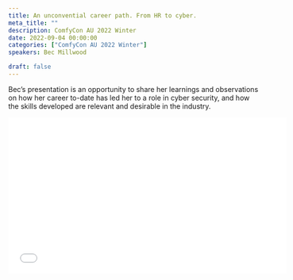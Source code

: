 ```yaml
---
title: An unconvential career path. From HR to cyber.
meta_title: ""
description: ComfyCon AU 2022 Winter
date: 2022-09-04 00:00:00
categories: ["ComfyCon AU 2022 Winter"]
speakers: Bec Millwood

draft: false
---
```

Bec’s presentation is an opportunity to share her learnings and observations on how her career to-date has led her to a role in cyber security, and how the skills developed are relevant and desirable in the industry.

<iframe width="560" height="315" src="None" title="YouTube video player" frameborder="0" allow="accelerometer; autoplay; clipboard-write; encrypted-media; gyroscope; picture-in-picture; web-share" allowfullscreen></iframe>